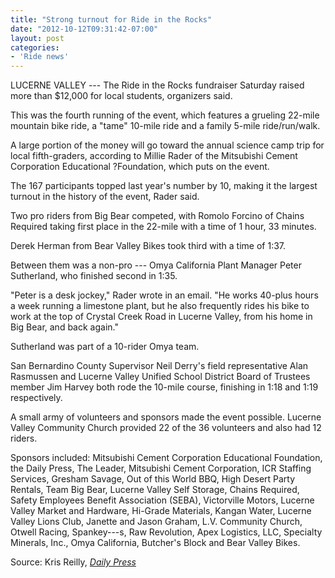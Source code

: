 ```yaml
---
title: "Strong turnout for Ride in the Rocks"
date: "2012-10-12T09:31:42-07:00"
layout: post
categories:
- 'Ride news'
---
```


LUCERNE VALLEY --- The Ride in the Rocks fundraiser Saturday raised more than $12,000 for local students, organizers said.

This was the fourth running of the event, which features a grueling 22-mile mountain bike ride, a "tame" 10-mile ride and a family 5-mile ride/run/walk.

A large portion of the money will go toward the annual science camp trip for local fifth-graders, according to Millie Rader of the Mitsubishi Cement Corporation Educational ?Foundation, which puts on the event.

The 167 participants topped last year's number by 10, making it the largest turnout in the history of the event, Rader said.

Two pro riders from Big Bear competed, with Romolo Forcino of Chains Required taking first place in the 22-mile with a time of 1 hour, 33 minutes.

Derek Herman from Bear Valley Bikes took third with a time of 1:37.

Between them was a non-pro --- Omya California Plant Manager Peter Sutherland, who finished second in 1:35.

"Peter is a desk jockey," Rader wrote in an email. "He works 40-plus hours a week running a limestone plant, but he also frequently rides his bike to work at the top of Crystal Creek Road in Lucerne Valley, from his home in Big Bear, and back again."

Sutherland was part of a 10-rider Omya team.

San Bernardino County Supervisor Neil Derry's field representative Alan Rasmussen and Lucerne Valley Unified School District Board of Trustees member Jim Harvey both rode the 10-mile course, finishing in 1:18 and 1:19 respectively.

A small army of volunteers and sponsors made the event possible. Lucerne Valley Community Church provided 22 of the 36 volunteers and also had 12 riders.

Sponsors included: Mitsubishi Cement Corporation Educational Foundation, the Daily Press, The Leader, Mitsubishi Cement Corporation, ICR Staffing Services, Gresham Savage, Out of this World BBQ, High Desert Party Rentals, Team Big Bear, Lucerne Valley Self Storage, Chains Required, Safety Employees Benefit Association (SEBA), Victorville Motors, Lucerne Valley Market and Hardware, Hi-Grade Materials, Kangan Water, Lucerne Valley Lions Club, Janette and Jason Graham, L.V. Community Church, Otwell Racing, Spankey---s, Raw Revolution, Apex Logistics, LLC, Specialty Minerals, Inc., Omya California, Butcher's Block and Bear Valley Bikes.

Source: Kris Reilly, [*Daily Press*](https://www.vvdailypress.com)
